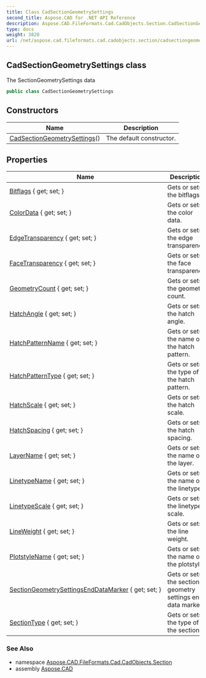 ```yaml
---
title: Class CadSectionGeometrySettings
second_title: Aspose.CAD for .NET API Reference
description: Aspose.CAD.FileFormats.Cad.CadObjects.Section.CadSectionGeometrySettings class. The SectionGeometrySettings data
type: docs
weight: 3820
url: /net/aspose.cad.fileformats.cad.cadobjects.section/cadsectiongeometrysettings/
---
```

## CadSectionGeometrySettings class

The SectionGeometrySettings data

```csharp
public class CadSectionGeometrySettings
```

## Constructors

| Name | Description |
| --- | --- |
| [CadSectionGeometrySettings](cadsectiongeometrysettings/)() | The default constructor. |

## Properties

| Name | Description |
| --- | --- |
| [Bitflags](../../aspose.cad.fileformats.cad.cadobjects.section/cadsectiongeometrysettings/bitflags/) { get; set; } | Gets or sets the bitflags. |
| [ColorData](../../aspose.cad.fileformats.cad.cadobjects.section/cadsectiongeometrysettings/colordata/) { get; set; } | Gets or sets the color data. |
| [EdgeTransparency](../../aspose.cad.fileformats.cad.cadobjects.section/cadsectiongeometrysettings/edgetransparency/) { get; set; } | Gets or sets the edge transparency. |
| [FaceTransparency](../../aspose.cad.fileformats.cad.cadobjects.section/cadsectiongeometrysettings/facetransparency/) { get; set; } | Gets or sets the face transparency. |
| [GeometryCount](../../aspose.cad.fileformats.cad.cadobjects.section/cadsectiongeometrysettings/geometrycount/) { get; set; } | Gets or sets the geometry count. |
| [HatchAngle](../../aspose.cad.fileformats.cad.cadobjects.section/cadsectiongeometrysettings/hatchangle/) { get; set; } | Gets or sets the hatch angle. |
| [HatchPatternName](../../aspose.cad.fileformats.cad.cadobjects.section/cadsectiongeometrysettings/hatchpatternname/) { get; set; } | Gets or sets the name of the hatch pattern. |
| [HatchPatternType](../../aspose.cad.fileformats.cad.cadobjects.section/cadsectiongeometrysettings/hatchpatterntype/) { get; set; } | Gets or sets the type of the hatch pattern. |
| [HatchScale](../../aspose.cad.fileformats.cad.cadobjects.section/cadsectiongeometrysettings/hatchscale/) { get; set; } | Gets or sets the hatch scale. |
| [HatchSpacing](../../aspose.cad.fileformats.cad.cadobjects.section/cadsectiongeometrysettings/hatchspacing/) { get; set; } | Gets or sets the hatch spacing. |
| [LayerName](../../aspose.cad.fileformats.cad.cadobjects.section/cadsectiongeometrysettings/layername/) { get; set; } | Gets or sets the name of the layer. |
| [LinetypeName](../../aspose.cad.fileformats.cad.cadobjects.section/cadsectiongeometrysettings/linetypename/) { get; set; } | Gets or sets the name of the linetype. |
| [LinetypeScale](../../aspose.cad.fileformats.cad.cadobjects.section/cadsectiongeometrysettings/linetypescale/) { get; set; } | Gets or sets the linetype scale. |
| [LineWeight](../../aspose.cad.fileformats.cad.cadobjects.section/cadsectiongeometrysettings/lineweight/) { get; set; } | Gets or sets the line weight. |
| [PlotstyleName](../../aspose.cad.fileformats.cad.cadobjects.section/cadsectiongeometrysettings/plotstylename/) { get; set; } | Gets or sets the name of the plotstyle. |
| [SectionGeometrySettingsEndDataMarker](../../aspose.cad.fileformats.cad.cadobjects.section/cadsectiongeometrysettings/sectiongeometrysettingsenddatamarker/) { get; set; } | Gets or sets the section geometry settings end data marker. |
| [SectionType](../../aspose.cad.fileformats.cad.cadobjects.section/cadsectiongeometrysettings/sectiontype/) { get; set; } | Gets or sets the type of the section. |

### See Also

* namespace [Aspose.CAD.FileFormats.Cad.CadObjects.Section](../../aspose.cad.fileformats.cad.cadobjects.section/)
* assembly [Aspose.CAD](../../)


